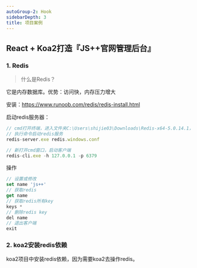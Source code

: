 ```yaml
---
autoGroup-2: Hook
sidebarDepth: 3
title: 项目案例
---
```


## React + Koa2打造『JS++官网管理后台』

### 1. Redis
> 什么是Redis？

它是内存数据库。优势：访问快，内存压力增大 

安装：https://www.runoob.com/redis/redis-install.html

启动redis服务器：
```javascript
// cmd打开终端，进入文件夹C:\Users\shijie03\Downloads\Redis-x64-5.0.14.1，
// 执行命令启动redis服务
redis-server.exe redis.windows.conf

// 新打开cmd窗口，启动客户端
redis-cli.exe -h 127.0.0.1 -p 6379
```

操作
```js
// 设置或修改
set name 'js++'
// 获取redis
get name
// 获取redis所有key
keys *
// 删除redis key
del name
// 退出客户端
exit
```

### 2. koa2安装redis依赖
koa2项目中安装redis依赖，因为需要koa2去操作redis。
